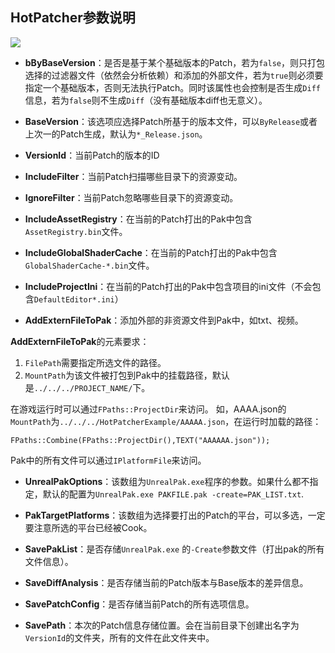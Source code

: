 ## HotPatcher参数说明

![](https://imzlp.me/notes/index/UE4/Plugins/HotPatcher/HotPatcher-Export-Patch.png)

- **bByBaseVersion**：是否是基于某个基础版本的Patch，若为`false`，则只打包选择的过滤器文件（依然会分析依赖）和添加的外部文件，若为`true`则必须要指定一个基础版本，否则无法执行Patch。同时该属性也会控制是否生成`Diff`信息，若为`false`则不生成`Diff`（没有基础版本diff也无意义）。
- **BaseVersion**：该选项应选择Patch所基于的版本文件，可以`ByRelease`或者上次一的Patch生成，默认为`*_Release.json`。

- **VersionId**：当前Patch的版本的ID
- **IncludeFilter**：当前Patch扫描哪些目录下的资源变动。
- **IgnoreFilter**：当前Patch忽略哪些目录下的资源变动。
- **IncludeAssetRegistry**：在当前的Patch打出的Pak中包含`AssetRegistry.bin`文件。
- **IncludeGlobalShaderCache**：在当前的Patch打出的Pak中包含`GlobalShaderCache-*.bin`文件。
- **IncludeProjectIni**：在当前的Patch打出的Pak中包含项目的ini文件（不会包含`DefaultEditor*.ini`）
- **AddExternFileToPak**：添加外部的非资源文件到Pak中，如txt、视频。

**AddExternFileToPak**的元素要求：

1. `FilePath`需要指定所选文件的路径。
2. `MountPath`为该文件被打包到Pak中的挂载路径，默认是`../../../PROJECT_NAME/`下。

在游戏运行时可以通过`FPaths::ProjectDir`来访问。
如，AAAA.json的`MountPath`为`../../../HotPatcherExample/AAAAA.json`，在运行时加载的路径：

```
FPaths::Combine(FPaths::ProjectDir(),TEXT("AAAAAA.json"));
```
Pak中的所有文件可以通过`IPlatformFile`来访问。

- **UnrealPakOptions**：该数组为`UnrealPak.exe`程序的参数。如果什么都不指定，默认的配置为`UnrealPak.exe PAKFILE.pak -create=PAK_LIST.txt`.

- **PakTargetPlatforms**：该数组为选择要打出的Patch的平台，可以多选，一定要注意所选的平台已经被Cook。

- **SavePakList**：是否存储`UnrealPak.exe` 的`-Create`参数文件（打出pak的所有文件信息）。

- **SaveDiffAnalysis**：是否存储当前的Patch版本与Base版本的差异信息。

- **SavePatchConfig**：是否存储当前Patch的所有选项信息。

- **SavePath**：本次的Patch信息存储位置。会在当前目录下创建出名字为`VersionId`的文件夹，所有的文件在此文件夹中。
